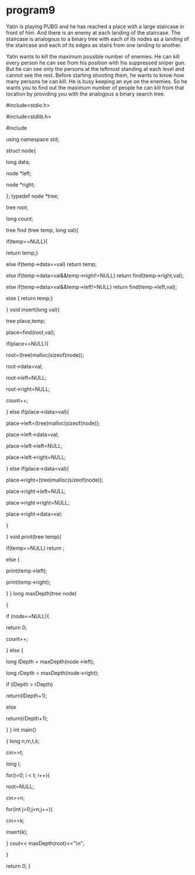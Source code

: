 # program9
Yatin is playing PUBG and he has reached a place with a large staircase in front of him.
And there is an enemy at each landing of the staircase.
The staircase is analogous to a binary tree with each of its nodes as a landing of the
staircase and each of its edges as stairs from one landing to another.

Yatin wants to kill the maximum possible number of enemies. He can kill every person
he can see from his position with his suppressed sniper gun. But he can see only the
persons at the leftmost standing at each level and cannot see the rest.
Before starting shooting them, he wants to know how many persons he can kill. He is
busy keeping an eye on the enemies. So he wants you to find out the maximum
number of people he can kill from that location by providing you with the analogous
a binary search tree.

#include<stdio.h>

#include<stdlib.h>

#include <iostream>
  
using namespace std;

struct node{

long data;

node *left;

node *right;

};
typedef node *tree;

tree root;

long count;

tree find (tree temp, long val){

if(temp==NULL){


return temp;}

else if(temp->data==val) return temp;

else if(temp->data<val&&temp->right!=NULL) return find(temp->right,val);

else if(temp->data>val&&temp->left!=NULL) return find(temp->left,val);

else { return temp;}

}
void insert(long val){

tree place,temp;

place=find(root,val);

if(place==NULL){

root=(tree)malloc(sizeof(node));

root->data=val;

root->left=NULL;

root->right=NULL;

count++;

}
else if(place->data>val){

place->left=(tree)malloc(sizeof(node));

place->left->data=val;

place->left->left=NULL;

place->left->right=NULL;

}
else if(place->data<val){

place->right=(tree)malloc(sizeof(node));

place->right->left=NULL;

place->right->right=NULL;

place->right->data=val;

}

}
void print(tree temp){

if(temp==NULL) return ;

else {

print(temp->left);

print(temp->right);

}
}
long maxDepth(tree node)

{

if (node==NULL){

return 0;

count++;

}
else
{

long lDepth = maxDepth(node->left);

long rDepth = maxDepth(node->right);


if (lDepth > rDepth)

return(lDepth+1);

else

return(rDepth+1);

}
}
int main()

{
long n,m,t,k;

cin>>t;

long i;

for(i=0; i < t; i++){

root=NULL;

cin>>n;

for(int j=0;j<n;j++){

cin>>k;

insert(k);

}
cout<< maxDepth(root)<<"\n";

}

return 0;
}
